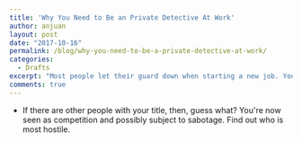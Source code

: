 ```yaml
---
title: 'Why You Need to Be an Private Detective At Work'
author: anjuan
layout: post
date: "2017-10-16"
permalink: /blog/why-you-need-to-be-a-private-detective-at-work/
categories:
  - Drafts
excerpt: "Most people let their guard down when starting a new job. You've made it through the interview, background checks, and finally started your first day at work. However, you need to be aware and observant because there are things the company doesn't tell you when they are trying to hire you."
comments: true
---
```


* If there are other people with your title, then, guess what? You're now seen as competition and possibly subject to sabotage. Find out who is most hostile.
